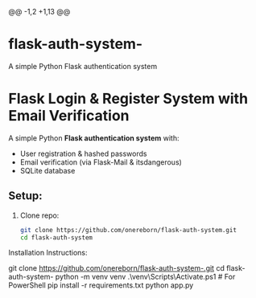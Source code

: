 @@ -1,2 +1,13 @@
# flask-auth-system-
A simple Python Flask authentication system
# Flask Login & Register System with Email Verification

A simple Python **Flask authentication system** with:
- User registration & hashed passwords
- Email verification (via Flask-Mail & itsdangerous)
- SQLite database

##  Setup:

1. Clone repo:
   ```bash
   git clone https://github.com/onereborn/flask-auth-system.git
   cd flask-auth-system

Installation Instructions:

git clone https://github.com/onereborn/flask-auth-system-.git
cd flask-auth-system-
python -m venv venv
.\venv\Scripts\Activate.ps1  # For PowerShell
pip install -r requirements.txt
python app.py
